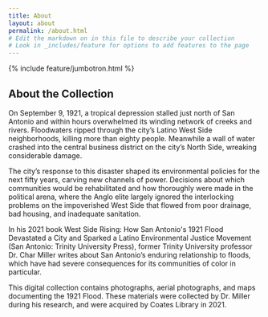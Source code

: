 ```yaml
---
title: About
layout: about
permalink: /about.html
# Edit the markdown on in this file to describe your collection
# Look in _includes/feature for options to add features to the page
---
```


{% include feature/jumbotron.html %}

## About the Collection
On September 9, 1921, a tropical depression stalled just north of San Antonio and within hours overwhelmed its winding network of creeks and rivers. Floodwaters ripped through the city’s Latino West Side neighborhoods, killing more than eighty people. Meanwhile a wall of water crashed into the central business district on the city’s North Side, wreaking considerable damage.

The city’s response to this disaster shaped its environmental policies for the next fifty years, carving new channels of power. Decisions about which communities would be rehabilitated and how thoroughly were made in the political arena, where the Anglo elite largely ignored the interlocking problems on the impoverished West Side that flowed from poor drainage, bad housing, and inadequate sanitation. 

In his 2021 book West Side Rising: How San Antonio's 1921 Flood Devastated a City and Sparked a Latino Environmental Justice Movement (San Antonio: Trinity University Press), former Trinity University professor Dr. Char Miller writes about San Antonio’s enduring relationship to floods, which have had severe consequences for its communities of color in particular. 

This digital collection contains photographs, aerial photographs, and maps documenting the 1921 Flood. These materials were collected by Dr. Miller during his research, and were acquired by Coates Library in 2021. 
